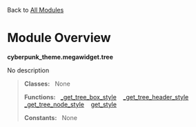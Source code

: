 Back to [All Modules](https://github.com/pyrustic/cyberpunk-theme/blob/master/docs/modules/README.md#readme)

# Module Overview

**cyberpunk\_theme.megawidget.tree**
 
No description

> **Classes:** &nbsp; None
>
> **Functions:** &nbsp; [\_get\_tree\_box\_style](https://github.com/pyrustic/cyberpunk-theme/blob/master/docs/modules/content/cyberpunk_theme.megawidget.tree/content/functions.md#_get_tree_box_style) &nbsp;&nbsp; [\_get\_tree\_header\_style](https://github.com/pyrustic/cyberpunk-theme/blob/master/docs/modules/content/cyberpunk_theme.megawidget.tree/content/functions.md#_get_tree_header_style) &nbsp;&nbsp; [\_get\_tree\_node\_style](https://github.com/pyrustic/cyberpunk-theme/blob/master/docs/modules/content/cyberpunk_theme.megawidget.tree/content/functions.md#_get_tree_node_style) &nbsp;&nbsp; [get\_style](https://github.com/pyrustic/cyberpunk-theme/blob/master/docs/modules/content/cyberpunk_theme.megawidget.tree/content/functions.md#get_style)
>
> **Constants:** &nbsp; None
